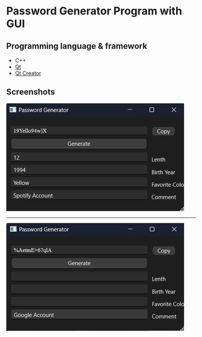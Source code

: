 # Password Generator Program with GUI


## Programming language & framework

* C++
* [Qt](https://www.qt.io)
* [Qt Creator](https://www.qt.io)

## Screenshots
![Picture 1](/screenshots/Screenshot_6.png)

---

![Picture 2](/screenshots/Screenshot_7.png)
